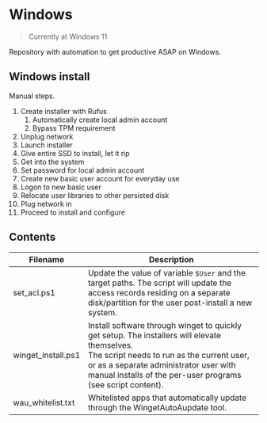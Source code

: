 # Windows
> Currently at Windows 11

Repository with automation to get productive ASAP on Windows.

## Windows install

Manual steps.

1. Create installer with Rufus
    1. Automatically create local admin account
    1. Bypass TPM requirement
1. Unplug network
1. Launch installer
1. Give entire SSD to install, let it rip
1. Get into the system
1. Set password for local admin account
1. Create new basic user account for everyday use
1. Logon to new basic user
1. Relocate user libraries to other persisted disk
1. Plug network in
1. Proceed to install and configure

## Contents

| Filename | Description |
| --- | --- |
| set_acl.ps1 | Update the value of variable `$User` and the target paths. The script will update the access records residing on a separate disk/partition for the user post-install a new system.
| winget_install.ps1 | Install software through winget to quickly get setup. The installers will elevate themselves.<br/>The script needs to run as the current user, or as a separate administrator user with manual installs of the per-user programs (see script content).
| wau_whitelist.txt | Whitelisted apps that automatically update through the WingetAutoAupdate tool.
